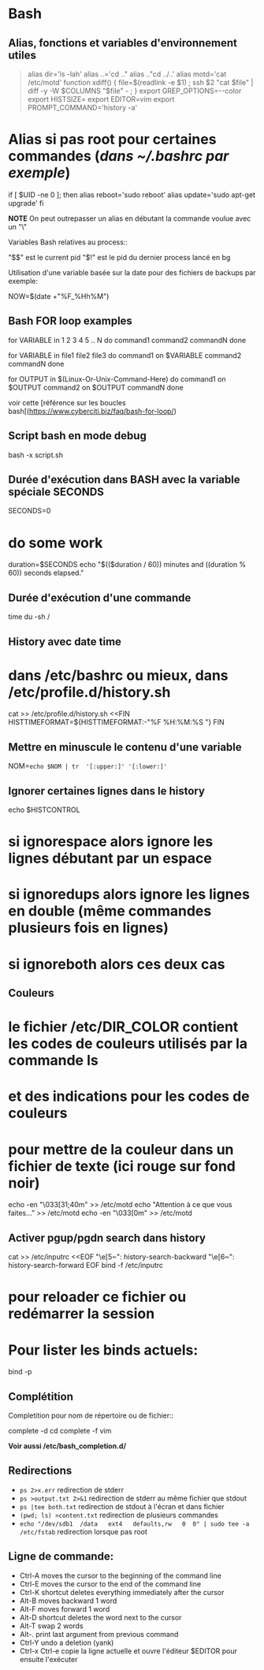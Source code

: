 # Bash

## Alias, fonctions et variables d'environnement utiles

  >alias dir='ls -lah'
   alias ..='cd .."
   alias .."cd ../..'
   alias motd='cat /etc/motd'
   function xdiff() { file=$(readlink -e $1) ; ssh $2 "cat $file" | diff -y -W $COLUMNS "$file" - ; }
   export GREP_OPTIONS=--color
   export HISTSIZE=
   export EDITOR=vim
   export PROMPT_COMMAND='history -a'

   # Alias si pas root pour certaines commandes (*dans ~/.bashrc par exemple*)
   if [ $UID -ne 0 ]; then
       alias reboot='sudo reboot'
       alias update='sudo apt-get upgrade'
   fi


**NOTE**
   On peut outrepasser un alias en débutant la commande voulue avec un "\\\"
   
Variables Bash relatives au process::

   "$$" est le current pid 
   "$!" est le pid du dernier process lancé en bg
   
   
Utilisation d'une variable basée sur la date pour des fichiers de backups par exemple:

   NOW=$(date +"%F_%Hh%M")

## Bash FOR loop examples

   for VARIABLE in 1 2 3 4 5 .. N
   do
	   command1
	   command2
	   commandN
   done

   for VARIABLE in file1 file2 file3
   do
	   command1 on $VARIABLE
	   command2
	   commandN
   done

   for OUTPUT in $(Linux-Or-Unix-Command-Here)
   do
	   command1 on $OUTPUT
	   command2 on $OUTPUT
	   commandN
   done

voir cette [référence sur les boucles bash[(https://www.cyberciti.biz/faq/bash-for-loop/)

## Script bash en mode debug

   bash -x script.sh

## Durée d'exécution dans BASH avec la variable spéciale SECONDS

   SECONDS=0
   # do some work
   duration=$SECONDS
   echo "$(($duration / 60)) minutes and $(($duration % 60)) seconds elapsed."

## Durée d'exécution d'une commande

   time du -sh /

## History avec date time

   # dans /etc/bashrc ou mieux, dans /etc/profile.d/history.sh
   cat >> /etc/profile.d/history.sh <<FIN
   HISTTIMEFORMAT=\${HISTTIMEFORMAT:-"%F %H:%M:%S "}
   FIN

## Mettre en minuscule le contenu d'une variable

   NOM=`echo $NOM | tr  '[:upper:]' '[:lower:]' `

## Ignorer certaines lignes dans le history

   echo $HISTCONTROL
   # si ignorespace alors ignore les lignes débutant par un espace
   # si ignoredups alors ignore les lignes en double (même commandes plusieurs fois en lignes)
   # si ignoreboth alors ces deux cas

## Couleurs

   # le fichier /etc/DIR_COLOR contient les codes de couleurs utilisés par la commande ls 
   # et des indications pour les codes de couleurs
   # pour mettre de la couleur dans un fichier de texte (ici rouge sur fond noir)
   echo -en "\033[31;40m" >> /etc/motd
   echo "Attention à ce que vous faites..." >> /etc/motd
   echo -en "\033[0m" >> /etc/motd

## Activer pgup/pgdn search dans history

   cat >> /etc/inputrc <<EOF
   "\e[5~": history-search-backward
   "\e[6~": history-search-forward
   EOF
   bind -f /etc/inputrc
   # pour reloader ce fichier ou redémarrer la session
   # Pour lister les binds actuels:
   bind -p

## Complétition

Completition pour nom de répertoire ou de fichier::

   complete -d cd
   complete -f vim

**Voir aussi /etc/bash_completion.d/**

## Redirections

* ``ps 2>x.err`` redirection de stderr
* ``ps >output.txt 2>&1`` redirection de stderr au même fichier que stdout
* ``ps |tee both.txt`` redirection de stdout à l'écran et dans fichier
* ``(pwd; ls) >content.txt`` redirection de plusieurs commandes
* ``echo "/dev/sdb1  /data   ext4   defaults,rw   0  0" | sudo tee -a /etc/fstab`` redirection lorsque pas root

## Ligne de commande:

* Ctrl-A moves the cursor to the beginning of the command line
* Ctrl-E moves the cursor to the end of the command line
* Ctrl-K shortcut deletes everything immediately after the cursor
* Alt-B moves backward 1 word
* Alt-F moves forward 1 word
* Alt-D shortcut deletes the word next to the cursor
* Alt-T swap 2 words
* Alt-. print last argument from previous command
* Ctrl-Y undo a deletion  (yank)
* Ctrl-x Ctrl-e copie la ligne actuelle et ouvre l'éditeur $EDITOR pour ensuite l'exécuter

